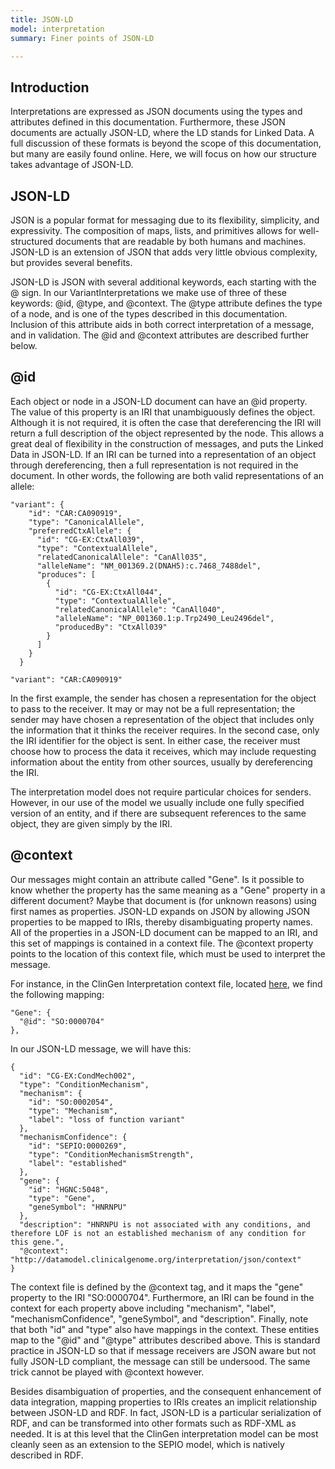 ```yaml
---
title: JSON-LD
model: interpretation
summary: Finer points of JSON-LD

---
```


Introduction
------------

Interpretations are expressed as JSON documents using the types and attributes defined in this documentation.  Furthermore, these JSON documents are actually JSON-LD, where the LD stands for Linked Data.  A full discussion of these formats is beyond the scope of this documentation, but many are easily found online.  Here, we will focus on how our structure takes advantage of JSON-LD.

JSON-LD
-------

JSON is a popular format for messaging due to its flexibility, simplicity, and expressivity.  The composition of maps, lists, and primitives allows for well-structured documents that are readable by both humans and machines.  JSON-LD is an extension of JSON that adds very little obvious complexity, but provides several benefits.

JSON-LD is JSON with several additional keywords, each starting with the @ sign.  In our VariantInterpretations we make use of three of these keywords: @id, @type, and @context.  The @type attribute defines the type of a node, and is one of the types described in this documentation.   Inclusion of this attribute aids in both correct interpretation of a message, and in validation.  The @id and @context attributes are described further below.

@id
---

Each object or node in a JSON-LD document can have an @id property.  The value of this property is an IRI that unambiguously defines the object.   Although it is not required, it is often the case that dereferencing the IRI will return a full description of the object represented by the node.  This allows a great deal of flexibility in the construction of messages, and puts the Linked Data in JSON-LD.  If an IRI can be turned into a representation of an object through dereferencing, then a full representation is not required in the document.  In other words, the following are both valid representations of an allele:

```
"variant": {
    "id": "CAR:CA090919",
    "type": "CanonicalAllele",
    "preferredCtxAllele": {
      "id": "CG-EX:CtxAll039",
      "type": "ContextualAllele",
      "relatedCanonicalAllele": "CanAll035",
      "alleleName": "NM_001369.2(DNAH5):c.7468_7488del",
      "produces": [
        {
          "id": "CG-EX:CtxAll044",
          "type": "ContextualAllele",
          "relatedCanonicalAllele": "CanAll040",
          "alleleName": "NP_001360.1:p.Trp2490_Leu2496del",
          "producedBy": "CtxAll039"
        }
      ]
    }
  }
```

```
"variant": "CAR:CA090919"
```

In the first example, the sender has chosen a representation for the object to pass to the receiver.  It may or may not be a full representation; the sender may have chosen a representation of the object that includes only the information that it thinks the receiver requires.  In the second case, only the IRI identifier for the object is sent.  In either case, the receiver must choose how to process the data it receives, which may include requesting information about the entity from other sources, usually by dereferencing the IRI.

The interpretation model does not require particular choices for senders.  However, in our use of the model we usually include one fully specified version of an entity, and if there are subsequent references to the same object, they are given simply by the IRI.

@context
--------

Our messages might contain an attribute called "Gene".  Is it possible to know whether the property has the same meaning as a "Gene" property in a different document?  Maybe that document is (for unknown reasons) using first names as properties. JSON-LD expands on JSON by allowing JSON properties to be mapped to IRIs, thereby disambiguating property names.  All of the properties in a JSON-LD document can be mapped to an IRI, and this set of mappings is contained in a context file.  The @context property points to the location of this context file, which must be used to interpret the message.

For instance, in the ClinGen Interpretation context file, located [here](http://datamodel.clinicalgenome.org/interpretation/json/context), we find the following mapping:

```
"Gene": {
  "@id": "SO:0000704"
},
```

In our JSON-LD message, we will have this:
```
{
  "id": "CG-EX:CondMech002",
  "type": "ConditionMechanism",
  "mechanism": {
    "id": "SO:0002054",
    "type": "Mechanism",
    "label": "loss of function variant"
  },
  "mechanismConfidence": {
    "id": "SEPIO:0000269",
    "type": "ConditionMechanismStrength",
    "label": "established"
  },
  "gene": {
    "id": "HGNC:5048",
    "type": "Gene",
    "geneSymbol": "HNRNPU"
  },
  "description": "HNRNPU is not associated with any conditions, and therefore LOF is not an established mechanism of any condition for this gene.",
  "@context": "http://datamodel.clinicalgenome.org/interpretation/json/context"
}
```

The context file is defined by the @context tag, and it maps the "gene" property to the IRI "SO:0000704".  Furthermore, an IRI can be found in the context for each property above including "mechanism", "label", "mechanismConfidence", "geneSymbol", and "description".  Finally, note that both "id" and "type" also have mappings in the context.  These entities map to the "@id" and "@type" attributes described above.   This is standard practice in JSON-LD so that if message receivers are JSON aware but not fully JSON-LD compliant, the message can still be undersood.  The same trick cannot be played with @context however.

Besides disambiguation of properties, and the consequent enhancement of data integration, mapping properties to IRIs creates an implicit relationship between JSON-LD and RDF.  In fact, JSON-LD is a particular serialization of RDF, and can be transformed into other formats such as RDF-XML as needed.  It is at this level that the ClinGen interpretation model can be most cleanly seen as an extension to the SEPIO model, which is natively described in RDF.

